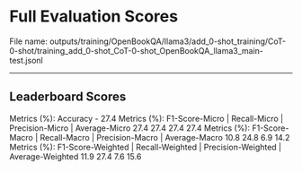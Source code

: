 # Full Evaluation Scores

File name: outputs/training/OpenBookQA/llama3/add_0-shot_training/CoT-0-shot/training_add_0-shot_CoT-0-shot_OpenBookQA_llama3_main-test.jsonl


---

## Leaderboard Scores

Metrics (%): Accuracy - 27.4
Metrics (%): F1-Score-Micro | Recall-Micro | Precision-Micro | Average-Micro
                27.4        27.4          27.4        27.4
Metrics (%): F1-Score-Macro | Recall-Macro | Precision-Macro | Average-Macro
                10.8        24.8          6.9        14.2
Metrics (%): F1-Score-Weighted | Recall-Weighted | Precision-Weighted | Average-Weighted
                11.9        27.4          7.6        15.6
